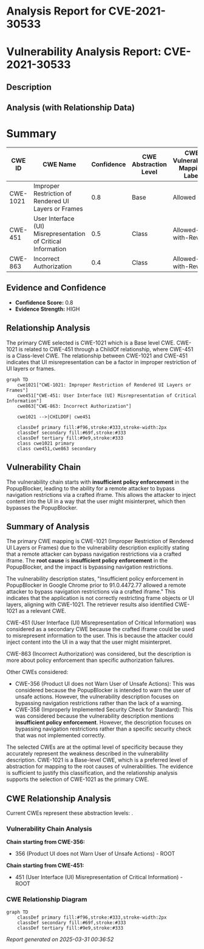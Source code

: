 # Analysis Report for CVE-2021-30533

# Vulnerability Analysis Report: CVE-2021-30533

## Description



## Analysis (with Relationship Data)

# Summary
| CWE ID | CWE Name | Confidence | CWE Abstraction Level | CWE Vulnerability Mapping Label | CWE-Vulnerability Mapping Notes |
|---|---|---|---|---|---|
| CWE-1021 | Improper Restriction of Rendered UI Layers or Frames | 0.8 | Base | Allowed | Primary CWE |
| CWE-451 | User Interface (UI) Misrepresentation of Critical Information | 0.5 | Class | Allowed-with-Review | Secondary CWE |
| CWE-863 | Incorrect Authorization | 0.4 | Class | Allowed-with-Review | Secondary CWE |

## Evidence and Confidence

*   **Confidence Score:** 0.8
*   **Evidence Strength:** HIGH

## Relationship Analysis
The primary CWE selected is CWE-1021 which is a Base level CWE. CWE-1021 is related to CWE-451 through a ChildOf relationship, where CWE-451 is a Class-level CWE. The relationship between CWE-1021 and CWE-451 indicates that UI misrepresentation can be a factor in improper restriction of UI layers or frames.

```mermaid
graph TD
    cwe1021["CWE-1021: Improper Restriction of Rendered UI Layers or Frames"]
    cwe451["CWE-451: User Interface (UI) Misrepresentation of Critical Information"]
    cwe863["CWE-863: Incorrect Authorization"]
    
    cwe1021 -->|CHILDOF| cwe451
    
    classDef primary fill:#f96,stroke:#333,stroke-width:2px
    classDef secondary fill:#69f,stroke:#333
    classDef tertiary fill:#9e9,stroke:#333
    class cwe1021 primary
    class cwe451,cwe863 secondary
```

## Vulnerability Chain
The vulnerability chain starts with **insufficient policy enforcement** in the PopupBlocker, leading to the ability for a remote attacker to bypass navigation restrictions via a crafted iframe. This allows the attacker to inject content into the UI in a way that the user might misinterpret, which then bypasses the PopupBlocker.

## Summary of Analysis
The primary CWE mapping is CWE-1021 (Improper Restriction of Rendered UI Layers or Frames) due to the vulnerability description explicitly stating that a remote attacker can bypass navigation restrictions via a crafted iframe. The **root cause** is **insufficient policy enforcement** in the PopupBlocker, and the impact is bypassing navigation restrictions.

The vulnerability description states, "Insufficient policy enforcement in PopupBlocker in Google Chrome prior to 91.0.4472.77 allowed a remote attacker to bypass navigation restrictions via a crafted iframe." This indicates that the application is not correctly restricting frame objects or UI layers, aligning with CWE-1021. The retriever results also identified CWE-1021 as a relevant CWE.

CWE-451 (User Interface (UI) Misrepresentation of Critical Information) was considered as a secondary CWE because the crafted iframe could be used to misrepresent information to the user. This is because the attacker could inject content into the UI in a way that the user might misinterpret.

CWE-863 (Incorrect Authorization) was considered, but the description is more about policy enforcement than specific authorization failures.

Other CWEs considered:

*   CWE-356 (Product UI does not Warn User of Unsafe Actions): This was considered because the PopupBlocker is intended to warn the user of unsafe actions. However, the vulnerability description focuses on bypassing navigation restrictions rather than the lack of a warning.
*   CWE-358 (Improperly Implemented Security Check for Standard): This was considered because the vulnerability description mentions **insufficient policy enforcement**. However, the description focuses on bypassing navigation restrictions rather than a specific security check that was not implemented correctly.

The selected CWEs are at the optimal level of specificity because they accurately represent the weakness described in the vulnerability description. CWE-1021 is a Base-level CWE, which is a preferred level of abstraction for mapping to the root causes of vulnerabilities. The evidence is sufficient to justify this classification, and the relationship analysis supports the selection of CWE-1021 as the primary CWE.


## CWE Relationship Analysis

Current CWEs represent these abstraction levels: .


### Vulnerability Chain Analysis

**Chain starting from CWE-356:**
- 356 (Product UI does not Warn User of Unsafe Actions) - ROOT


**Chain starting from CWE-451:**
- 451 (User Interface (UI) Misrepresentation of Critical Information) - ROOT



### CWE Relationship Diagram

```mermaid
graph TD
    classDef primary fill:#f96,stroke:#333,stroke-width:2px
    classDef secondary fill:#69f,stroke:#333
    classDef tertiary fill:#9e9,stroke:#333
```



*Report generated on 2025-03-31 00:36:52*
